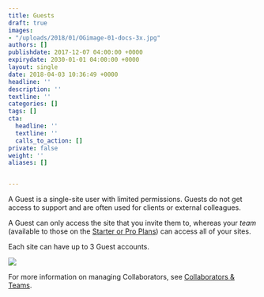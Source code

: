 ```yaml
---
title: Guests
draft: true
images:
- "/uploads/2018/01/OGimage-01-docs-3x.jpg"
authors: []
publishdate: 2017-12-07 04:00:00 +0000
expirydate: 2030-01-01 04:00:00 +0000
layout: single
date: 2018-04-03 10:36:49 +0000
headline: ''
description: ''
textline: ''
categories: []
tags: []
cta:
  headline: ''
  textline: ''
  calls_to_action: []
private: false
weight: ''
aliases: []


---
```

A Guest is a single-site user with limited permissions. Guests do not get access to support and are often used for clients or external colleagues.

A Guest can only access the site that you invite them to, whereas your _team_ (available to those on the [Starter or Pro Plans](https://forestry.io/pricing/)) can access all of your sites.

Each site can have up to 3 Guest accounts.

![](/uploads/2018/10/guests.png)

For more information on managing Collaborators, see [Collaborators & Teams](/docs/settings/collaborators/).
